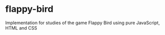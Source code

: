# flappy-bird
Implementation for studies of the game Flappy Bird using pure JavaScript, HTML and CSS
